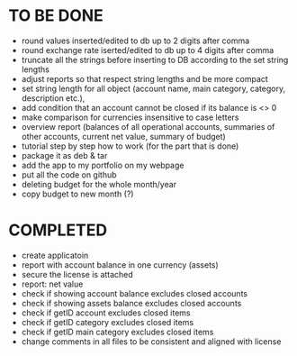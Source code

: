 # TO BE DONE
- round values inserted/edited to db up to 2 digits after comma
- round exchange rate iserted/edited to db up to 4 digits after comma
- truncate all the strings before inserting to DB according to the set string lengths
- adjust reports so that respect string lengths and be more compact
- set string length for all object (account name, main category, category, description etc.), 
- add condition that an account cannot be closed if its balance is <> 0
- make comparison for currencies insensitive to case letters
- overview report (balances of all operational accounts, summaries of other accounts, current net value, summary of budget)
- tutorial step by step how to work (for the part that is done)
- package it as deb & tar
- add the app to my portfolio on my webpage
- put all the code on github
- deleting budget for the whole month/year
- copy budget to new month (?)


# COMPLETED
- create applicatoin
- report with account balance in one currency (assets)
- secure the license is attached
- report: net value
- check if showing account balance excludes closed accounts
- check if showing assets balance excludes closed accounts
- check if getID account excludes closed items
- check if getID category excludes closed items
- check if getID main category excludes closed items
- change comments in all files to be consistent and aligned with license
